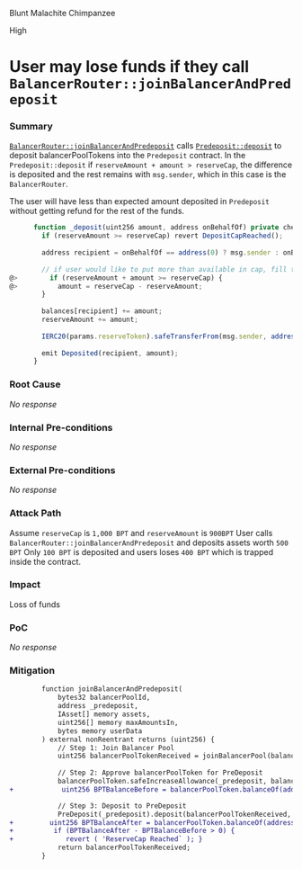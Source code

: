 Blunt Malachite Chimpanzee

High

# User may lose funds if they call `BalancerRouter::joinBalancerAndPredeposit`

### Summary

[`BalancerRouter::joinBalancerAndPredeposit`](https://github.com/sherlock-audit/2024-12-plaza-finance/blob/main/plaza-evm/src/BalancerRouter.sol#L23C1-L40C6)  calls [`Predeposit::deposit`](https://github.com/sherlock-audit/2024-12-plaza-finance/blob/main/plaza-evm/src/PreDeposit.sol#L118C1-L134C4) to deposit balancerPoolTokens into the `Predeposit` contract. In the `Predeposit::deposit` if `reserveAmount + amount > reserveCap`, the difference is deposited and the rest remains with `msg.sender`, which in this case is the `BalancerRouter`.  

The user will have less than expected amount deposited in `Predeposit` without getting refund for the rest of the funds. 

```js
      function _deposit(uint256 amount, address onBehalfOf) private checkDepositStarted checkDepositNotEnded {
        if (reserveAmount >= reserveCap) revert DepositCapReached();
    
        address recipient = onBehalfOf == address(0) ? msg.sender : onBehalfOf;
    
        // if user would like to put more than available in cap, fill the rest up to cap and add that to reserves
@>        if (reserveAmount + amount >= reserveCap) {
@>          amount = reserveCap - reserveAmount;
        }
    
        balances[recipient] += amount;
        reserveAmount += amount;
    
        IERC20(params.reserveToken).safeTransferFrom(msg.sender, address(this), amount);
    
        emit Deposited(recipient, amount);
      }
```

### Root Cause

_No response_

### Internal Pre-conditions

_No response_

### External Pre-conditions

_No response_

### Attack Path

Assume `reserveCap` is `1,000 BPT` and `reserveAmount` is `900BPT` 
User calls `BalancerRouter::joinBalancerAndPredeposit` and deposits assets worth `500 BPT`
Only `100 BPT` is deposited and users loses `400 BPT` which is trapped inside the contract.


### Impact

Loss of funds

### PoC

_No response_

### Mitigation

```diff
        function joinBalancerAndPredeposit(
            bytes32 balancerPoolId,
            address _predeposit,
            IAsset[] memory assets,
            uint256[] memory maxAmountsIn,
            bytes memory userData
        ) external nonReentrant returns (uint256) {
            // Step 1: Join Balancer Pool
            uint256 balancerPoolTokenReceived = joinBalancerPool(balancerPoolId, assets, maxAmountsIn, userData);
    
            // Step 2: Approve balancerPoolToken for PreDeposit
            balancerPoolToken.safeIncreaseAllowance(_predeposit, balancerPoolTokenReceived);
+            uint256 BPTBalanceBefore = balancerPoolToken.balanceOf(address(this));

            // Step 3: Deposit to PreDeposit
            PreDeposit(_predeposit).deposit(balancerPoolTokenReceived, msg.sender);
+         uint256 BPTBalanceAfter = balancerPoolToken.balanceOf(address(this));
+          if (BPTBalanceAfter - BPTBalanceBefore > 0) {
+             revert ( 'ReserveCap Reached` ); }
            return balancerPoolTokenReceived;
        }
```